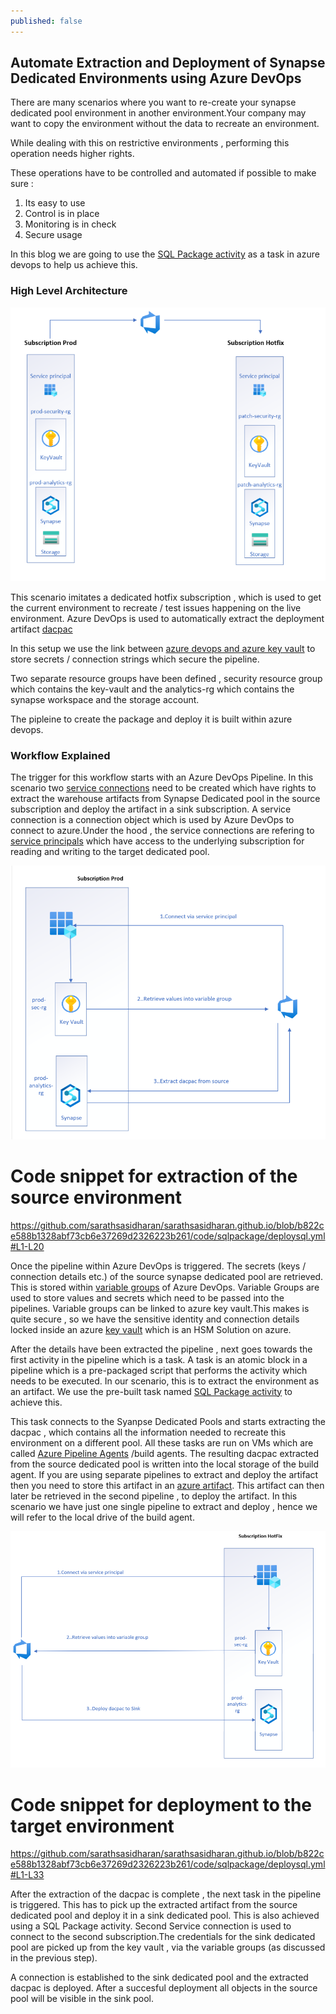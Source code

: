 ```yaml
---
published: false
---
```

## Automate Extraction and Deployment of  Synapse Dedicated Environments using Azure DevOps

There are many scenarios where you want to re-create your synapse dedicated pool environment in another environment.Your company may want to copy the environment without the data to recreate an environment.

While dealing with this on restrictive environments , performing this operation needs higher rights.

These operations have to be controlled and automated if possible to make sure :

  1. Its easy to use
  2. Control is in place
  3. Monitoring is in check
  4. Secure usage

In this blog we are going to use the [SQL Package activity](https://docs.microsoft.com/en-us/sql/tools/sqlpackage/sqlpackage-pipelines?view=sql-server-ver16) as a task in azure devops to help us achieve this.

### High Level Architecture 

![Replicate Environments](/images/sql-package.png)

This scenario imitates a dedicated hotfix subscription , which is used to get the current environment to recreate / test issues happening on 
the live environment. Azure DevOps is used to automatically extract the deployment artifact [dacpac](https://docs.microsoft.com/en-us/sql/relational-databases/data-tier-applications/data-tier-applications?view=sql-server-ver16)

In this setup we use the link between [azure devops and azure key vault](https://docs.microsoft.com/en-us/azure/devops/pipelines/release/azure-key-vault?view=azure-devops&tabs=yaml) to store secrets / connection strings which secure the pipeline.

Two separate resource groups have been defined , security resource group which contains the key-vault and the analytics-rg which contains the synapse workspace and the storage account.

The pipleine to create the package and deploy it is built within azure devops.

### Workflow Explained

The trigger for this workflow starts with an Azure DevOps Pipeline. In this scenario two [service connections](https://docs.microsoft.com/en-us/azure/devops/pipelines/library/service-endpoints?view=azure-devops&tabs=yaml) need to be created which have rights to extract the warehouse artifacts from Synapse Dedicated pool in the source subscription and deploy the artifact in a sink subscription. A service connection is a connection object which is used by Azure DevOps to connect to azure.Under the hood , the service connections are refering to [service principals](https://docs.microsoft.com/en-us/azure/active-directory/develop/app-objects-and-service-principals) which have access to the underlying subscription for reading and writing to the target dedicated pool. 

![figure1](/images/extract.png)

# Code snippet for extraction of the source environment 

https://github.com/sarathsasidharan/sarathsasidharan.github.io/blob/b822ce588b1328abf73cb6e37269d2326223b261/code/sqlpackage/deploysql.yml#L1-L20

Once the pipeline within Azure DevOps is triggered. The secrets (keys / connection details etc.) of the source synapse dedicated pool are retrieved. This is stored within [variable groups](https://docs.microsoft.com/en-us/azure/devops/pipelines/library/variable-groups?view=azure-devops&tabs=yaml) of Azure DevOps. Variable Groups are used to store values and secrets which need to be passed into the pipelines. Variable groups can be linked to azure key vault.This makes is quite secure , so we have the sensitive identity and connection details locked inside an azure [key vault](https://docs.microsoft.com/en-us/azure/key-vault/general/basic-concepts) which is an HSM Solution on azure.

After the details have been extracted the pipeline , next goes towards the first activity in the pipeline which is a task. A task is an atomic block in a pipeline which is a pre-packaged script that performs the activity which needs to be executed. In our scenario, this is to extract the environment as an artifact. We use the pre-built task named  [SQL Package activity](https://docs.microsoft.com/en-us/sql/tools/sqlpackage/sqlpackage-pipelines?view=sql-server-ver16) to achieve this.

This task connects to the Syanpse Dedicated Pools and starts extracting the dacpac , which contains all the information needed to recreate this environment on a different pool. All these tasks are run on VMs which are called [Azure Pipeline Agents](https://docs.microsoft.com/en-us/azure/devops/pipelines/agents/agents?view=azure-devops&tabs=browser) /build agents. The resulting dacpac extracted from the source dedicated pool is written into the local storage of the build agent. If you are using separate pipelines to extract and deploy the artifact then you need to store this artifact in an [azure artifact](https://docs.microsoft.com/en-us/azure/devops/artifacts/start-using-azure-artifacts?view=azure-devops). This artifact can then later be retrieved in the second pipeline , to deploy the artifact. In this scenario we have just one single pipeline to extract and deploy , hence we will refer to the local drive of the build agent.

![figure1](/images/deploy.png)

# Code snippet for deployment to the target environment 
https://github.com/sarathsasidharan/sarathsasidharan.github.io/blob/b822ce588b1328abf73cb6e37269d2326223b261/code/sqlpackage/deploysql.yml#L1-L33

After the extraction of the dacpac is complete , the next task in the pipeline is triggered. This has to pick up the extracted artifact from the source dedicated pool and deploy it in a sink dedicated pool. This is also achieved using a SQL Package activity. Second Service connection is used to connect to the second subscription.The credentials for the sink dedicated pool are picked up from the key vault , via the variable groups (as discussed in the previous step). 

A connection is established to the sink dedicated  pool and the extracted dacpac is deployed. After a succesful deployment all objects in the source pool will be visible in the sink pool.


